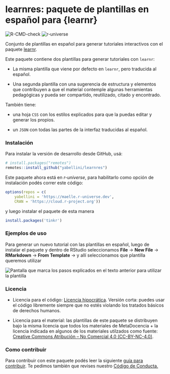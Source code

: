 # learnres: paquete de plantillas en español para {learnr}
![R-CMD-check](https://github.com/yabellini/learnres/workflows/R-CMD-check/badge.svg?branch=main)
![r-universe](https://r-lib.r-universe.dev/badges/cpp11)

Conjunto de plantillas en español para generar tutoriales interactivos con el paquete [learnr](https://rstudio.github.io/learnr/).  

Este paquete contiene dos plantillas para generar tutoriales con `learnr`:

- La misma plantilla que viene por defecto en `learnr`, pero traducida al español.

- Una segunda plantilla con una sugerencia de estructura y elementos que contribuyen a que el material contemple algunas herramientas pedagógicas y pueda ser compartido, reutilizado, citado y encontrado.

También tiene:

- una hoja `CSS` con los estilos explicados para que la puedas editar y generar los propios.

- un `JSON` con todas las partes de la interfaz traducidas al español.

### Instalación

Para instalar la versión de desarrollo desde GitHub, usá:

``` r
# install.packages("remotes")
remotes::install_github("yabellini/learnres")
```

Este paquete ahora está en _r-universe_, para habilitarlo como opción de instalación podés correr este código:

``` r
options(repos = c(
    yabellini = 'https://maelle.r-universe.dev',
    CRAN = 'https://cloud.r-project.org'))
```
y luego instalar el paquete de esta manera 

``` r
install.packages('tinkr')
``` 

### Ejemplos de uso

Para generar un nuevo tutorial con las plantillas en español, luego de instalar el paquete y dentro de RStudio seleccionamos **File** -> **New File** -> **RMarkdown** -> **From Template** -> y allí seleccionamos que plantilla queremos utilizar

![Pantalla que marca los pasos explicados en el texto anterior para utilizar la plantilla](how_to.png)


### Licencia

* Licencia para el código: [Licencia hipocrática](https://firstdonoharm.dev/). Versión corta: puedes usar el código libremente siempre que no estés violando los tratados básicos de derechos humanos.

* Licencia para el material: las plantillas de este paquete se distribuyen bajo la misma licencia que todos los materiales de MetaDocencia +  la licencia indicada en algunos de los materiales utilzados como fuente: [Creative Commons Atribución – No Comercial 4.0 (CC-BY-NC-4.0)](https://github.com/yabellini/learnres/edit/main/LICENSE.md).


### Como contribuir

Para contribuir con este paquete podés leer la siguiente [guía para contribuir](https://github.com/yabellini/learnres/blob/main/CONTRIBUTING.md). Te pedimos también que revises nuestro [Código de Conducta.](https://github.com/yabellini/learnres/blob/main/CONDUCT.md)
